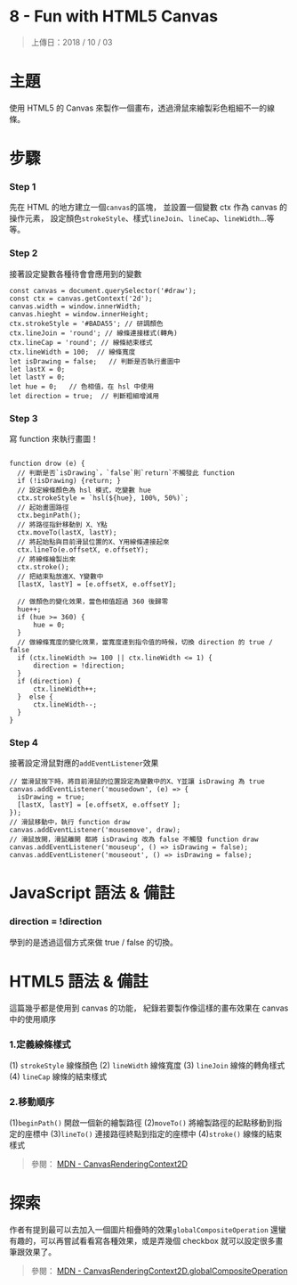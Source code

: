 # 8 - Fun with HTML5 Canvas

> 上傳日：2018 / 10 / 03

# 主題

使用 HTML5 的 Canvas 來製作一個畫布，透過滑鼠來繪製彩色粗細不一的線條。

# 步驟

### Step 1

先在 HTML 的地方建立一個`canvas`的區塊，
並設置一個變數 ctx 作為 canvas 的操作元素，
設定顏色`strokeStyle`、樣式`lineJoin`、`lineCap`、`lineWidth`...等等。

### Step 2

接著設定變數各種待會會應用到的變數

```
const canvas = document.querySelector('#draw');
const ctx = canvas.getContext('2d');
canvas.width = window.innerWidth;
canvas.hieght = window.innerHeight;
ctx.strokeStyle = '#BADA55'; // 研調顏色
ctx.lineJoin = 'round'; // 線條連接樣式(轉角)
ctx.lineCap = 'round'; // 線條結束樣式
ctx.lineWidth = 100;  // 線條寬度
let isDrawing = false;   // 判斷是否執行畫圖中
let lastX = 0;
let lastY = 0;
let hue = 0;   // 色相值，在 hsl 中使用
let direction = true;  // 判斷粗細增減用
```

### Step 3

寫 function 來執行畫圖！

```

function drow (e) {
  // 判斷是否`isDrawing`，`false`則`return`不觸發此 function
  if (!isDrawing) {return; }
  // 設定線條顏色為 hsl 模式，吃變數 hue
  ctx.strokeStyle = `hsl(${hue}, 100%, 50%)`;
  // 起始畫圖路徑
  ctx.beginPath();
  // 將路徑指針移動到 X、Y點
  ctx.moveTo(lastX, lastY);
  // 將起始點與目前滑鼠位置的X、Y用線條連接起來
  ctx.lineTo(e.offsetX, e.offsetY);
  // 將線條繪製出來
  ctx.stroke();
  // 把結束點放進X、Y變數中
  [lastX, lastY] = [e.offsetX, e.offsetY];
  
  // 做顏色的變化效果，當色相值超過 360 後歸零
  hue++;
  if (hue >= 360) {
      hue = 0;
  }
  // 做線條寬度的變化效果，當寬度達到指令值的時候，切換 direction 的 true / false
  if (ctx.lineWidth >= 100 || ctx.lineWidth <= 1) {
      direction = !direction;
  }
  if (direction) {
      ctx.lineWidth++;
  }  else {
      ctx.lineWidth--;
  }
}
```

### Step 4

接著設定滑鼠對應的`addEventListener`效果

```
// 當滑鼠按下時，將目前滑鼠的位置設定為變數中的X、Y並讓 isDrawing 為 true
canvas.addEventListener('mousedown', (e) => {
  isDrawing = true;
  [lastX, lastY] = [e.offsetX, e.offsetY ];
});
// 滑鼠移動中，執行 function draw
canvas.addEventListener('mousemove', draw);
// 滑鼠放開，滑鼠離開 都將 isDrawing 改為 false 不觸發 function draw
canvas.addEventListener('mouseup', () => isDrawing = false);
canvas.addEventListener('mouseout', () => isDrawing = false);
```


# JavaScript 語法 & 備註

### direction = !direction

學到的是透過這個方式來做 true / false 的切換。

# HTML5 語法 & 備註

這篇幾乎都是使用到 canvas 的功能，
紀錄若要製作像這樣的畫布效果在 canvas 中的使用順序

### 1.定義線條樣式

(1) `strokeStyle`    線條顏色
(2) `lineWidth`      線條寬度
(3) `lineJoin`       線條的轉角樣式
(4) `lineCap`        線條的結束樣式

### 2.移動順序

(1)`beginPath()`     開啟一個新的繪製路徑
(2)`moveTo()`        將繪製路徑的起點移動到指定的座標中
(3)`lineTo()`        連接路徑終點到指定的座標中
(4)`stroke()`        線條的結束樣式


> 參閱： <a href="https://developer.mozilla.org/en-US/docs/Web/API/CanvasRenderingContext2D"> MDN - CanvasRenderingContext2D </a>

# 探索

作者有提到最可以去加入一個圖片相疊時的效果`globalCompositeOperation`
還蠻有趣的，可以再嘗試看看寫各種效果，或是弄幾個 checkbox 就可以設定很多畫筆跟效果了。

> 參閱： <a href="https://developer.mozilla.org/en-US/docs/Web/API/CanvasRenderingContext2D/globalCompositeOperation"> MDN - CanvasRenderingContext2D.globalCompositeOperation </a>

